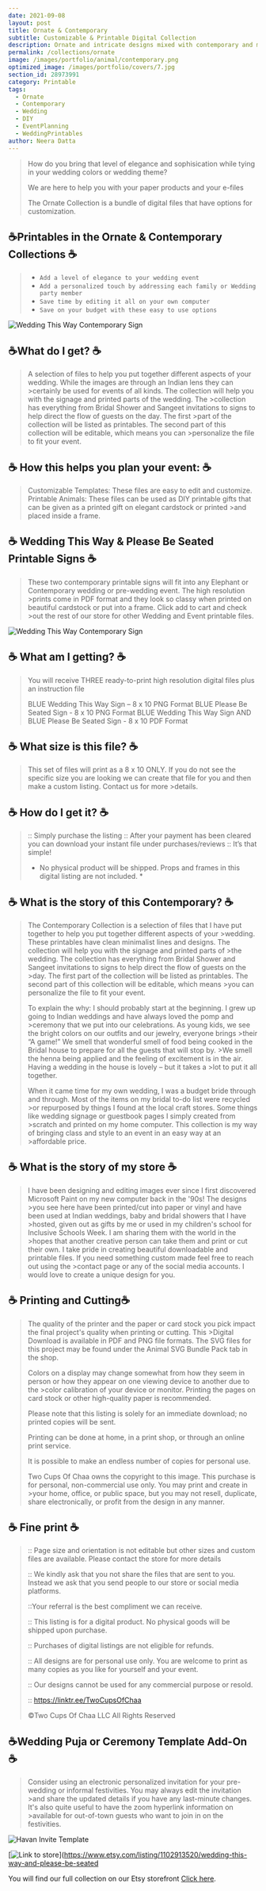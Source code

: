 ```yaml
---
date: 2021-09-08 
layout: post
title: Ornate & Contemporary
subtitle: Customizable & Printable Digital Collection
description: Ornate and intricate designs mixed with contemporary and modern stationary options. 
permalink: /collections/ornate
image: /images/portfolio/animal/contemporary.png
optimized_image: /images/portfolio/covers/7.jpg
section_id: 28973991
category: Printable
tags:
  - Ornate
  - Contemporary
  - Wedding
  - DIY
  - EventPlanning
  - WeddingPrintables
author: Neera Datta
---
```

>How do you bring that level of elegance and sophisication while tying in your wedding colors or wedding theme? 
>
> We are here to help you with your paper products and your e-files
>
>The Ornate Collection is a bundle of digital files that have options for customization. 
>
## ☕Printables in the Ornate & Contemporary Collections ☕
>
>- `Add a level of elegance to your wedding event`
>- `Add a personalized touch by addressing each family or Wedding party member`
>- `Save time by editing it all on your own computer`
>- `Save on your budget with these easy to use options`
>
![Wedding This Way Contemporary Sign](https://i.etsystatic.com/21226651/r/il/49e6bd/3684155303/il_794xN.3684155303_1rzw.jpg)

## ☕What do I get? ☕
>A selection of files to help you put together different aspects of your wedding. While the images are through an Indian lens they can >certainly be used for events of all kinds. The collection will help you with the signage and printed parts of the wedding. The >collection has everything from Bridal Shower and Sangeet invitations to signs to help direct the flow of guests on the day. The first >part of the collection will be listed as printables. The second part of this collection will be editable, which means you can >personalize the file to fit your event.
>
## ☕ How this helps you plan your event: ☕
>Customizable Templates: These files are easy to edit and customize. 
>Printable Animals: These files can be used as DIY printable gifts that can be given as a printed gift on elegant cardstock or printed >and placed inside a frame.
>
## ☕ Wedding This Way & Please Be Seated Printable Signs ☕
>These two contemporary printable signs will fit into any Elephant or Contemporary wedding or pre-wedding event. The high resolution >prints come in PDF format and they look so classy when printed on beautiful cardstock or put into a frame. Click add to cart and check >out the rest of our store for other Wedding and Event printable files. 
>
![Wedding This Way Contemporary Sign](https://i.etsystatic.com/21226651/r/il/c21db4/3684155307/il_794xN.3684155307_jsid.jpg)

## ☕ What am I getting? ☕
>You will receive THREE ready-to-print high resolution digital files plus an instruction file 
>
>BLUE Wedding This Way Sign – 8 x 10 PNG Format 
>BLUE Please Be Seated Sign - 8 x 10 PNG Format
>BLUE Wedding This Way Sign AND BLUE Please Be Seated Sign - 8 x 10 PDF Format
>
## ☕ What size is this file? ☕
>This set of files will print as a 8 x 10 ONLY. 
>If you do not see the specific size you are looking we can create that file for you and then make a custom listing. Contact us for more >details. 

## ☕ How do I get it? ☕
> ::  Simply purchase the listing 
> ::  After your payment has been cleared you can download your instant file under purchases/reviews
> ::  It’s that simple!
>
> * No physical product will be shipped. Props and frames in this digital listing are not included. *
>
## ☕ What is the story of this Contemporary? ☕
>The Contemporary Collection is a selection of files that I have put together to help you put together different aspects of your >wedding. These printables have clean minimalist lines and designs. The collection will help you with the signage and printed parts of >the wedding. The collection has everything from Bridal Shower and Sangeet invitations to signs to help direct the flow of guests on the >day. The first part of the collection will be listed as printables. The second part of this collection will be editable, which means >you can personalize the file to fit your event. 
>
>To explain the why: I should probably start at the beginning. I grew up going to Indian weddings and have always loved the pomp and >ceremony that we put into our celebrations. As young kids, we see the bright colors on our outfits and our jewelry, everyone brings >their “A game!” We smell that wonderful smell of food being cooked in the Bridal house to prepare for all the guests that will stop by. >We smell the henna being applied and the feeling of excitement is in the air. Having a wedding in the house is lovely – but it takes a >lot to put it all together. 
>
>When it came time for my own wedding, I was a budget bride through and through. Most of the items on my bridal to-do list were recycled >or repurposed by things I found at the local craft stores. Some things like wedding signage or guestbook pages I simply created from >scratch and printed on my home computer. This collection is my way of bringing class and style to an event in an easy way at an >affordable price. 
>

## ☕ What is the story of my store ☕
>I have been designing and editing images ever since I first discovered Microsoft Paint on my new computer back in the '90s! The designs >you see here have been printed/cut into paper or vinyl and have been used at Indian weddings, baby and bridal showers that I have >hosted, given out as gifts by me or used in my children's school for Inclusive Schools Week. I am sharing them with the world in the >hopes that another creative person can take them and print or cut their own.
>I take pride in creating beautiful downloadable and printable files. If you need something custom made feel free to reach out using the >contact page or any of the social media accounts. I would love to create a unique design for you.
>

## ☕ Printing and Cutting☕
>The quality of the printer and the paper or card stock you pick impact the final project's quality when printing or cutting. This >Digital Download is available in PDF and PNG file formats. The SVG files for this project may be found under the Animal SVG Bundle Pack
>tab in the shop.
>
>Colors on a display may change somewhat from how they seem in person or how they appear on one viewing device to another due to the >color calibration of your device or monitor. Printing the pages on card stock or other high-quality paper is recommended.
>
>Please note that this listing is solely for an immediate download; no printed copies will be sent.
>
>Printing can be done at home, in a print shop, or through an online print service.
>
>It is possible to make an endless number of copies for personal use. 
>
>Two Cups Of Chaa owns the copyright to this image. This purchase is for personal, non-commercial use only. You may print and create in >your home, office, or public space, but you may not resell, duplicate, share electronically, or profit from the design in any manner.
>

## ☕ Fine print ☕
> :: Page size and orientation is not editable but other sizes and custom files are available. Please contact the store for more details
>
> :: We kindly ask that you not share the files that are sent to you. Instead we ask that you send people to our store or social media 
> platforms.
>
> ::Your referral is the best compliment we can receive.
>
> :: This listing is for a digital product. No physical goods will be shipped upon purchase.
>
> :: Purchases of digital listings are not eligible for refunds.
>
> :: All designs are for personal use only. You are welcome to print as many copies as you like for yourself and your event.
>
> :: Our designs cannot be used for any commercial purpose or resold.
>
> :: https://linktr.ee/TwoCupsOfChaa
>
> ©Two Cups Of Chaa LLC  All Rights Reserved

## ☕Wedding Puja or Ceremony Template Add-On ☕

>Consider using an electronic personalized invitation for your pre-wedding or informal festivities. You may always edit the invitation >and share the updated details if you have any last-minute changes. It's also quite useful to have the zoom hyperlink information on >available for out-of-town guests who want to join in on the festivities.


![Havan Invite Template](https://i.etsystatic.com/21226651/r/il/2876e9/2907219204/il_1588xN.2907219204_hlno.jpg)
<br/>


[![Link to store](\images\portfolio\photo\printables.png)](https://www.etsy.com/listing/1102913520/wedding-this-way-and-please-be-seated


You will find our full collection on our Etsy storefront [Click here](https://www.etsy.com/shop/TwoCupsOfChaa).